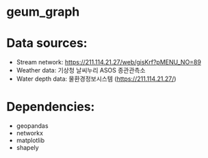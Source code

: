 # geum_graph
# Data sources:
* Stream network: https://211.114.21.27/web/gisKrf?pMENU_NO=89
* Weather data: 기상청 날씨누리 ASOS 종관관측소
* Water depth data: 물환경정보시스템 (https://211.114.21.27/)
# Dependencies:
* geopandas
* networkx
* matplotlib
* shapely
